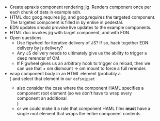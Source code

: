 * Create apraxis component rendering jig. Renders component once per each chunk of data in example edn.
* HTML doc goog.requires jig, and goog.requires the targeted component. The targeted component is filled in by enlive in pedestal.
* EDN updates should provoke live updates to the example components.
* HTML doc invokes jig with target component, and with EDN
* Open questions:
    * Use figwheel for iterative delivery of JS? If so, hack together EDN delivery by js delivery?
    * Any JS delivery needs to ultimately give us the ability to trigger a deep rerender of OM.
    * If Figwheel gives us an arbitrary hook to trigger on reload, then we can use that + om dismount -> om mount to force a full rerender.
* wrap component body in an HTML element (probably a <div>) and select that element in our `defsnippet`
    * also consider the case where the component HAML specifies a component root element (so we don't have to wrap every component an additional <div>)
    * or we could make it a rule that component HAML files **must** have a single root element that wraps the entire component contents
